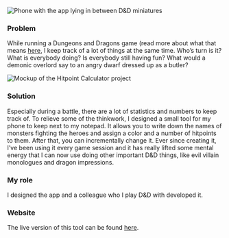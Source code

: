 ![Phone with the app lying in between D&D miniatures](ProjectsImages/HitpointCalculator/HitpointCalculator-minis.jpg)

### Problem

While running a Dungeons and Dragons game (read more about what that means [here](http://www.koenhoogendoorn.nl/dragon's-quill), I keep track of a lot of things at the same time. Who’s turn is it? What is everybody doing? Is everybody still having fun? What would a demonic overlord say to an angry dwarf dressed up as a butler?

![Mockup of the Hitpoint Calculator project](ProjectsImages/HitpointCalculator/HitpointCalculator-flow-mockup.jpg)

### Solution

Especially during a battle, there are a lot of statistics and numbers to keep track of. To relieve some of the thinkwork, I designed a small tool for my phone to keep next to my notepad. It allows you to write down the names of monsters fighting the heroes and assign a color and a number of hitpoints to them. After that, you can incrementally change it. Ever since creating it, I’ve been using it every game session and it has really lifted some mental energy that I can now use doing other important D&D things, like evil villain monologues and dragon impressions.

### My role

I designed the app and a colleague who I play D&D with developed it.

### Website

The live version of this tool can be found [here](https://aartvanempel.github.io/hitpoint-calculator/).
